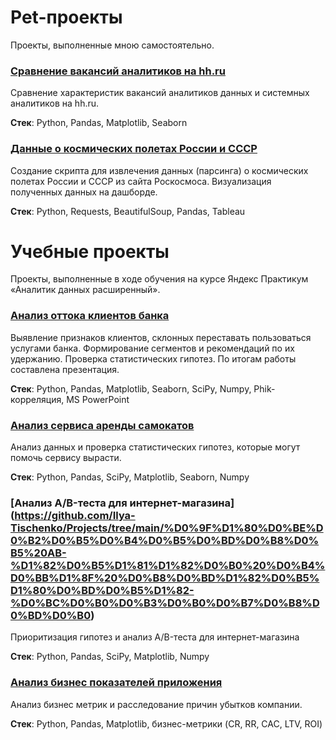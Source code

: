 # Pet-проекты
Проекты, выполненные мною самостоятельно.
### [Сравнение вакансий аналитиков на hh.ru](https://github.com/Ilya-Tischenko/Projects/tree/main/%D0%A1%D1%80%D0%B0%D0%B2%D0%BD%D0%B5%D0%BD%D0%B8%D0%B5%20%D0%B2%D0%B0%D0%BA%D0%B0%D0%BD%D1%81%D0%B8%D0%B9%20%D0%B0%D0%BD%D0%B0%D0%BB%D0%B8%D1%82%D0%B8%D0%BA%D0%BE%D0%B2%20%D0%BD%D0%B0%20hh.ru)

Сравнение характеристик вакансий аналитиков данных и системных аналитиков на hh.ru.

**Стек**: Python, Pandas, Matplotlib, Seaborn

### [Данные о космических полетах России и СССР](https://github.com/Ilya-Tischenko/Projects/tree/main/%D0%94%D0%B0%D0%BD%D0%BD%D1%8B%D0%B5%20%D0%BE%20%D0%BA%D0%BE%D1%81%D0%BC%D0%B8%D1%87%D0%B5%D1%81%D0%BA%D0%B8%D1%85%20%D0%BF%D0%BE%D0%BB%D0%B5%D1%82%D0%B0%D1%85%20%D0%A0%D0%BE%D1%81%D1%81%D0%B8%D0%B8%20%D0%B8%20%D0%A1%D0%A1%D0%A1%D0%A0)

Создание скрипта для извлечения данных (парсинга) о космических полетах России и СССР из сайта Роскосмоса. Визуализация полученных данных на дашборде.

**Стек**: Python, Requests, BeautifulSoup, Pandas, Tableau

# Учебные проекты
Проекты, выполненные в ходе обучения на курсе Яндекс Практикум «Аналитик данных расширенный».

### [Анализ оттока клиентов банка](https://github.com/Ilya-Tischenko/Projects/tree/main/%D0%90%D0%BD%D0%B0%D0%BB%D0%B8%D0%B7%20%D0%BE%D1%82%D1%82%D0%BE%D0%BA%D0%B0%20%D0%BA%D0%BB%D0%B8%D0%B5%D0%BD%D1%82%D0%BE%D0%B2%20%D0%B1%D0%B0%D0%BD%D0%BA%D0%B0)
Выявление признаков клиентов, склонных переставать пользоваться услугами банка. Формирование сегментов и рекомендаций по их удержанию. Проверка статистических гипотез. По итогам работы составлена презентация.

**Стек**: Python, Pandas, Matplotlib, Seaborn, SciPy, Numpy, Phik-корреляция, MS PowerPoint

### [Анализ сервиса аренды самокатов](https://github.com/Ilya-Tischenko/Projects/tree/main/%D0%90%D0%BD%D0%B0%D0%BB%D0%B8%D0%B7%20%D1%81%D0%B5%D1%80%D0%B2%D0%B8%D1%81%D0%B0%20%D0%B0%D1%80%D0%B5%D0%BD%D0%B4%D1%8B%20%D1%81%D0%B0%D0%BC%D0%BE%D0%BA%D0%B0%D1%82%D0%BE%D0%B2)

Анализ данных и проверка статистических гипотез, которые могут помочь сервису вырасти.

**Стек**: Python, Pandas, SciPy, Matplotlib, Seaborn, Numpy

### [Анализ A/B-теста для интернет-магазина] (https://github.com/Ilya-Tischenko/Projects/tree/main/%D0%9F%D1%80%D0%BE%D0%B2%D0%B5%D0%B4%D0%B5%D0%BD%D0%B8%D0%B5%20AB-%D1%82%D0%B5%D1%81%D1%82%D0%B0%20%D0%B4%D0%BB%D1%8F%20%D0%B8%D0%BD%D1%82%D0%B5%D1%80%D0%BD%D0%B5%D1%82-%D0%BC%D0%B0%D0%B3%D0%B0%D0%B7%D0%B8%D0%BD%D0%B0)

Приоритизация гипотез и анализ A/B-теста для интернет-магазина

**Стек**: Python, Pandas, SciPy, Matplotlib, Numpy

### [Анализ бизнес показателей приложения](https://github.com/Ilya-Tischenko/Projects/tree/main/%D0%90%D0%BD%D0%B0%D0%BB%D0%B8%D0%B7%20%D0%B1%D0%B8%D0%B7%D0%BD%D0%B5%D1%81-%D0%BF%D0%BE%D0%BA%D0%B0%D0%B7%D0%B0%D1%82%D0%B5%D0%BB%D0%B5%D0%B9%20%D0%BF%D1%80%D0%B8%D0%BB%D0%BE%D0%B6%D0%B5%D0%BD%D0%B8%D1%8F)

Анализ бизнес метрик и расследование причин убытков компании.

**Стек**: Python, Pandas, Matplotlib, бизнес-метрики (CR, RR, CAC, LTV, ROI)

